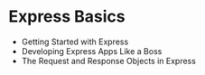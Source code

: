 # Express Basics
- Getting Started with Express
- Developing Express Apps Like a Boss
- The Request and Response Objects in Express
